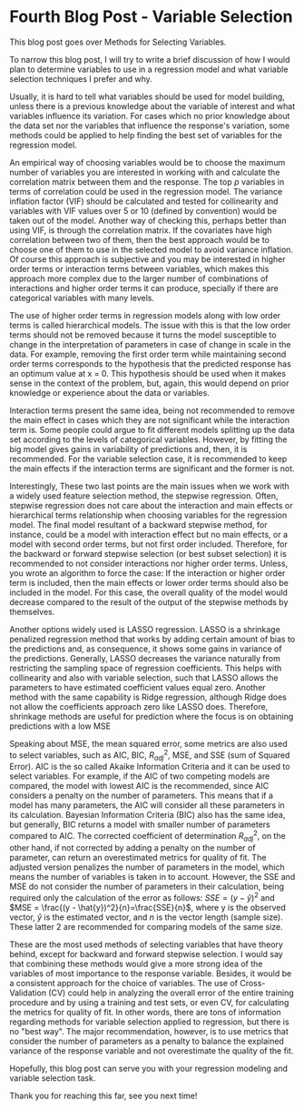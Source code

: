 
# Fourth Blog Post - Variable Selection

This blog post goes over Methods for Selecting Variables.

To narrow this blog post, I will try to write a brief discussion of how I would plan to determine variables to use in a regression model and what variable selection techniques I prefer and why.

Usually, it is hard to tell what variables should be used for model building, unless there is a previous knowledge about the variable of interest and what variables influence its variation. For cases which no prior knowledge about the data set nor the variables that influence the response's variation, some methods could be applied to help finding the best set of variables for the regression model.

An empirical way of choosing variables would be to choose the maximum number of variables you are interested in working with and calculate the correlation matrix between them and the response. The top *p* variables in terms of correlation could be used in the regression model. The variance inflation factor (VIF) should be calculated and tested for collinearity and variables with VIF values over 5 or 10 (defined by convention) would be taken out of the model. Another way of checking this, perhaps better than using VIF, is through the correlation matrix. If the covariates have high correlation between two of them, then the best approach would be to choose one of them to use in the selected model to avoid variance inflation. Of course this approach is subjective and you may be interested in higher order terms or interaction terms between variables, which makes this approach more complex due to the larger number of combinations of interactions and higher order terms it can produce, specially if there are categorical variables with many levels. 

The use of higher order terms in regression models along with low order terms is called hierarchical models. The issue with this is that the low order terms should not be removed because it turns the model susceptible to change in the interpretation of parameters in case of change in scale in the data. For example, removing the first order term while maintaining second order terms corresponds to the hypothesis that the predicted response has an optimum value at x = 0. This hypothesis should be used when it makes sense in the context of the problem, but, again, this would depend on prior knowledge or experience about the data or variables.

Interaction terms present the same idea, being not recommended to remove the main effect in cases which they are not significant while the interaction term is. Some people could argue to fit different models splitting up the data set according to the levels of categorical variables. However, by fitting the big model gives gains in  variability of predictions and, then, it is recommended. For the variable selection case, it is recommended to keep the main effects if the interaction terms are significant and the former is not.

Interestingly, These two last points are the main issues when we work with a widely used feature selection method, the stepwise regression. Often, stepwise regression does not care about the interaction and main effects or hierarchical terms relationship when choosing variables for the regression model. The final model resultant of a backward stepwise method, for instance, could be a model with interaction effect but no main effects, or a model with second order terms, but not first order included. Therefore, for the backward or forward stepwise selection (or best subset selection) it is recommended to not consider interactions nor higher order terms. Unless, you wrote an algorithm to force the case: If the interaction or higher order term is included, then the main effects or lower order terms should also be included in the model. For this case, the overall quality of the model would decrease compared to the result of the output of the stepwise methods by themselves.

Another options widely used is LASSO regression. LASSO is a shrinkage penalized regression method that works by adding certain amount of bias to the predictions and, as consequence, it shows some gains in variance of the predictions. Generally, LASSO decreases the variance naturally from restricting the sampling space of regression coefficients. This helps with collinearity and also with variable selection, such that LASSO allows the parameters to have estimated coefficient values equal zero. Another method with the same capability is Ridge regression, although Ridge does not allow the coefficients approach zero like LASSO does. Therefore, shrinkage methods are useful for prediction where the focus is on obtaining predictions with a low MSE

Speaking about MSE, the mean squared error, some metrics are also used to select variables, such as AIC, BIC, $R^2_{adj}$, MSE, and SSE (sum of Squared Error). AIC is the so called Akaike Information Criteria and it can be used to select variables. For example, if the AIC of two competing models are compared, the model with lowest AIC is the recommended, since AIC considers a penalty on the number of parameters. This means that if a model has many parameters, the AIC will consider all these parameters in its calculation. Bayesian Information Criteria (BIC) also has the same idea, but generally, BIC returns a model with smaller number of parameters compared to AIC. The corrected coefficient of determination $R^2_{adj}$, on the other hand, if not corrected by adding a penalty on the number of parameter, can return an overestimated metrics for quality of fit. The adjusted version penalizes the number of parameters in the model, which means the number of variables is taken in to account. However, the SSE and MSE do not consider the number of parameters in their calculation, being required only the calculation of the error as follows: $SSE = (y - \hat{y})^2$ and $MSE = \frac{(y - \hat{y})^2}{n}=\frac{SSE}{n}$, where y is the observed vector, $\hat{y}$ is the estimated vector, and *n* is the vector length (sample size). These latter 2 are recommended for comparing models of the same size.

These are the most used methods of selecting variables that have theory behind, except for backward and forward stepwise selection. I would say that combining these methods would give a more strong idea of the variables of most importance to the response variable. Besides, it would be a consistent approach for the choice of variables. The use of Cross-Validation (CV) could help in analyzing the overall error of the entire training procedure and by using a training and test sets, or even CV, for calculating the metrics for quality of fit. In other words, there are tons of information regarding methods for variable selection applied to regression, but there is no "best way". The major recommendation, however, is to use metrics that consider the number of parameters as a penalty to balance the explained variance of the response variable and not overestimate the quality of the fit.

Hopefully, this blog post can serve you with your regression modeling and variable selection task.


Thank you for reaching this far, see you next time!


